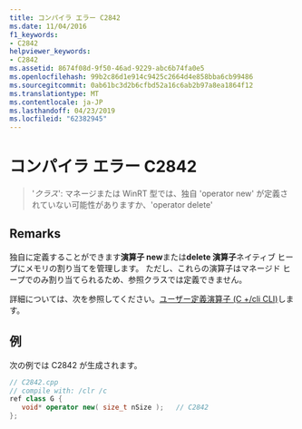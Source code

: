 ```yaml
---
title: コンパイラ エラー C2842
ms.date: 11/04/2016
f1_keywords:
- C2842
helpviewer_keywords:
- C2842
ms.assetid: 8674f08d-9f50-46ad-9229-abc6b74fa0e5
ms.openlocfilehash: 99b2c86d1e914c9425c2664d4e858bba6cb99486
ms.sourcegitcommit: 0ab61bc3d2b6cfbd52a16c6ab2b97a8ea1864f12
ms.translationtype: MT
ms.contentlocale: ja-JP
ms.lasthandoff: 04/23/2019
ms.locfileid: "62382945"
---
```

# <a name="compiler-error-c2842"></a>コンパイラ エラー C2842

> '*クラス*': マネージまたは WinRT 型では、独自 'operator new' が定義されていない可能性がありますか、'operator delete'

## <a name="remarks"></a>Remarks

独自に定義することができます**演算子 new**または**delete 演算子**ネイティブ ヒープにメモリの割り当てを管理します。 ただし、これらの演算子はマネージド ヒープでのみ割り当てられるため、参照クラスでは定義できません。

詳細については、次を参照してください。[ユーザー定義演算子 (C +/cli CLI)](../../dotnet/user-defined-operators-cpp-cli.md)します。

## <a name="example"></a>例

次の例では C2842 が生成されます。

```cpp
// C2842.cpp
// compile with: /clr /c
ref class G {
   void* operator new( size_t nSize );   // C2842
};
```

